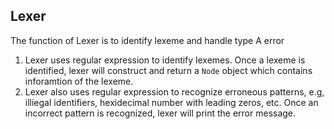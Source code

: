 ## Lexer

The function of Lexer is to identify lexeme and handle type A error

1. Lexer uses regular expression to identify lexemes. Once a lexeme is identified, lexer will construct and return a `Node` object which contains inforamtion of the lexeme.
2. Lexer also uses regular expression to recognize erroneous patterns, e.g, illiegal identifiers, hexidecimal number with leading zeros, etc. Once an incorrect pattern is recognized, lexer will print the error message.

